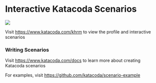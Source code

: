 # Interactive Katacoda Scenarios

[![](http://shields.katacoda.com/katacoda/khrm/count.svg)](https://www.katacoda.com/khrm "Get your profile on Katacoda.com")

Visit https://www.katacoda.com/khrm to view the profile and interactive scenarios

### Writing Scenarios
Visit https://www.katacoda.com/docs to learn more about creating Katacoda scenarios

For examples, visit https://github.com/katacoda/scenario-example
